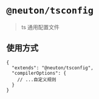 # `@neuton/tsconfig`

> ts 通用配置文件

## 使用方式

```
{
  "extends": "@neuton/tsconfig",
  "compilerOptions": {
    // ...自定义规则
  }
}
```
